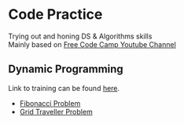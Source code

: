 # Code Practice
Trying out and honing DS &amp; Algorithms skills
<br>Mainly based on [Free Code Camp Youtube Channel](https://www.youtube.com/channel/UC8butISFwT-Wl7EV0hUK0BQ)

## Dynamic Programming
Link to training can be found [here](https://www.youtube.com/watch?v=oBt53YbR9Kk).
* [Fibonacci Problem](https://github.com/SriHariMalagi/code-practice/blob/main/src/main/java/com/srihari/practice/dp/Fibonacci.java)
* [Grid Traveller Problem](https://github.com/SriHariMalagi/code-practice/blob/main/src/main/java/com/srihari/practice/dp/GridTraveller.java)